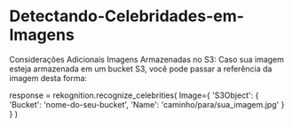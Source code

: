 # Detectando-Celebridades-em-Imagens

Considerações Adicionais
Imagens Armazenadas no S3:
Caso sua imagem esteja armazenada em um bucket S3, você pode passar a referência da imagem desta forma:

response = rekognition.recognize_celebrities(
    Image={
        'S3Object': {
            'Bucket': 'nome-do-seu-bucket',
            'Name': 'caminho/para/sua_imagem.jpg'
        }
    }
)

